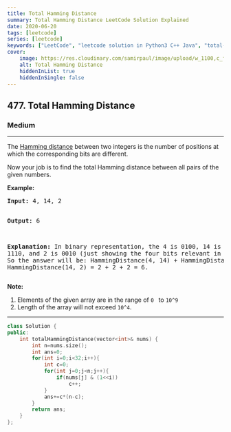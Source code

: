 ```yaml
---
title: Total Hamming Distance
summary: Total Hamming Distance LeetCode Solution Explained
date: 2020-06-20
tags: [leetcode]
series: [leetcode]
keywords: ["LeetCode", "leetcode solution in Python3 C++ Java", "total-hamming-distance LeetCode Solution Explained"]
cover:
    image: https://res.cloudinary.com/samirpaul/image/upload/w_1100,c_fit,co_rgb:FFFFFF,l_text:Arial_75_bold:Total Hamming Distance - Solution Explained/problem-solving.webp
    alt: Total Hamming Distance
    hiddenInList: true
    hiddenInSingle: false
---
```



<h2>477. Total Hamming Distance</h2><h3>Medium</h3><hr><div><p>The <a href="https://en.wikipedia.org/wiki/Hamming_distance" target="_blank">Hamming distance</a> between two integers is the number of positions at which the corresponding bits are different.</p>

<p>Now your job is to find the total Hamming distance between all pairs of the given numbers.


</p><p><b>Example:</b><br>
</p><pre><b>Input:</b> 4, 14, 2

<b>Output:</b> 6

<b>Explanation:</b> In binary representation, the 4 is 0100, 14 is 1110, and 2 is 0010 (just
showing the four bits relevant in this case). So the answer will be:
HammingDistance(4, 14) + HammingDistance(4, 2) + HammingDistance(14, 2) = 2 + 2 + 2 = 6.
</pre>
<p></p>

<p><b>Note:</b><br>
</p><ol>
<li>Elements of the given array are in the range of <code>0 </code> to <code>10^9</code>
</li><li>Length of the array will not exceed <code>10^4</code>. </li>
</ol>
<p></p></div>

---




```cpp
class Solution {
public:
    int totalHammingDistance(vector<int>& nums) {
        int n=nums.size();
        int ans=0;
        for(int i=0;i<32;i++){
            int c=0;
            for(int j=0;j<n;j++){
                if(nums[j] & (1<<i))
                    c++;
            }
            ans+=c*(n-c);
        }
        return ans;
    }
};
```

